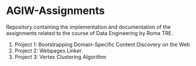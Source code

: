 # AGIW-Assignments

Repository containing the implementation and documentation of the assignments related to the course of Data Engineering by Roma TRE.

1. Project 1: Bootstrapping Domain-Specific Content Discovery on the Web
2. Project 2: Webpages Linker
3. Project 3: Vertex Clustering Algorithm
